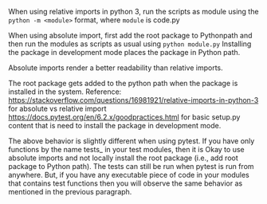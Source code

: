 
When using relative imports in python 3, run the scripts as module using the `python -m <module>` format, where `module` is code.py

When using absolute import, first add the root package to Pythonpath and then run the modules as scripts as usual using `python module.py`
Installing the package in development mode places the package in Python path.

Absolute imports render a better readability than relative imports.

The root package gets added to the python path when the package is installed in the system.
Reference: https://stackoverflow.com/questions/16981921/relative-imports-in-python-3 for absolute vs relative import<br/>
https://docs.pytest.org/en/6.2.x/goodpractices.html for basic setup.py content that is need to install the package in development mode.

The above behavior is slightly different when using pytest. If you have only functions by the name tests_<something> in your test modules, then it is Okay to use absolute imports and not locally install the root package (i.e., add root package to Python path). The tests can still be run when pytest is run from anywhere. But, if you have any executable piece of code in your modules that contains test functions then you will observe the same behavior as mentioned in the previous paragraph.
